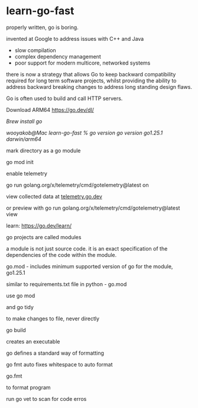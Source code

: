 # learn-go-fast

properly written, go is boring.

invented at Google to address issues with C++ and Java

* slow compilation
* complex dependency management
* poor support for modern multicore, networked systems

there is now a strategy that allows Go to keep backward compatibility required for long term software projects, whilst providing the ability to address backward breaking changes to address long standing design flaws.

Go is often used to build and call HTTP servers.

Download ARM64 https://go.dev/dl/

*Brew install go*

*wooyakob@Mac learn-go-fast % go version
go version go1.25.1 darwin/arm64*

mark directory as a go module

go mod init

enable telemetry

go run golang.org/x/telemetry/cmd/gotelemetry@latest on

view collected data at [telemetry.go.dev](https://telemetry.go.dev/ "https://telemetry.go.dev")

or preview with go run golang.org/x/telemetry/cmd/gotelemetry@latest view

learn: https://go.dev/learn/

go projects are called modules

a module is not just source code. it is an exact specification of the dependencies of the code within the module.

go.mod - includes minimum supported version of go for the module, go1.25.1

similar to requirements.txt file in python - go.mod

use go mod

and go tidy

to make changes to file, never directly

go build 

creates an executable

go defines a standard way of formatting

go fmt auto fixes whitespace to auto format

go.fmt

to format program

run go vet to scan for code erros
